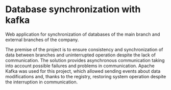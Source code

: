 # Database synchronization with kafka

Web application for synchronization of databases of the main branch and external branches of the company.

The premise of the project is to ensure consistency and synchronization of data between branches and uninterrupted operation despite the lack of communication. The solution provides asynchronous communication taking into account possible failures and problems in communication. 
Apache Kafka was used for this project, which allowed sending events about data modifications and, thanks to the registry, restoring system operation despite the interruption in communication.

